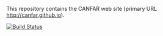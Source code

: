 This repository contains the CANFAR web site (primary URL http://canfar.github.io).


[![Build Status](https://travis-ci.org/canfar/canfar.github.io.svg?branch=master)](https://travis-ci.org/canfar/canfar.github.io)

